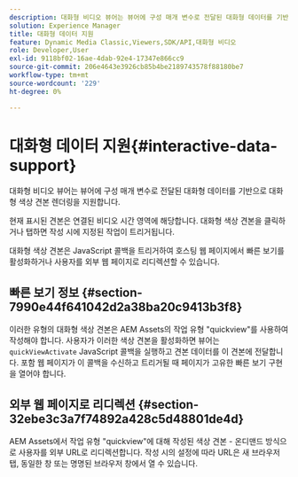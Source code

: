 ```yaml
---
description: 대화형 비디오 뷰어는 뷰어에 구성 매개 변수로 전달된 대화형 데이터를 기반으로 대화형 색상 견본 렌더링을 지원합니다.
solution: Experience Manager
title: 대화형 데이터 지원
feature: Dynamic Media Classic,Viewers,SDK/API,대화형 비디오
role: Developer,User
exl-id: 9118bf02-16ae-4dab-92e4-17347e866cc9
source-git-commit: 206e4643e3926cb85b4be2189743578f88180be7
workflow-type: tm+mt
source-wordcount: '229'
ht-degree: 0%

---
```


# 대화형 데이터 지원{#interactive-data-support}

대화형 비디오 뷰어는 뷰어에 구성 매개 변수로 전달된 대화형 데이터를 기반으로 대화형 색상 견본 렌더링을 지원합니다.

현재 표시된 견본은 연결된 비디오 시간 영역에 해당합니다. 대화형 색상 견본을 클릭하거나 탭하면 작성 시에 지정된 작업이 트리거됩니다.

대화형 색상 견본은 JavaScript 콜백을 트리거하여 호스팅 웹 페이지에서 빠른 보기를 활성화하거나 사용자를 외부 웹 페이지로 리디렉션할 수 있습니다.

## 빠른 보기 정보 {#section-7990e44f641042d2a38ba20c9413b3f8}

이러한 유형의 대화형 색상 견본은 AEM Assets의 작업 유형 &quot;quickview&quot;를 사용하여 작성해야 합니다. 사용자가 이러한 색상 견본을 활성화하면 뷰어는 `quickViewActivate` JavaScript 콜백을 실행하고 견본 데이터를 이 견본에 전달합니다. 포함 웹 페이지가 이 콜백을 수신하고 트리거될 때 페이지가 고유한 빠른 보기 구현을 열어야 합니다.

## 외부 웹 페이지로 리디렉션 {#section-32ebe3c3a7f74892a428c5d48801de4d}

AEM Assets에서 작업 유형 &quot;quickview&quot;에 대해 작성된 색상 견본 - 온디맨드 방식으로 사용자를 외부 URL로 리디렉션합니다. 작성 시의 설정에 따라 URL은 새 브라우저 탭, 동일한 창 또는 명명된 브라우저 창에서 열 수 있습니다.
